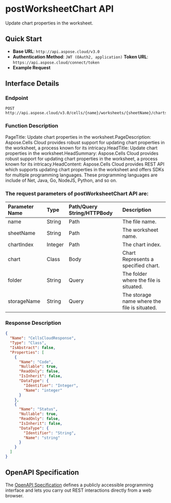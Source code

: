 # **postWorksheetChart API**

Update chart properties in the worksheet. 

## **Quick Start**

- **Base URL**: `http://api.aspose.cloud/v3.0`
- **Authentication Method**: `JWT (OAuth2, application)`  **Token URL**: `https://api.aspose.cloud/connect/token`
- **Example Request** 
<script src="https://gist.github.com/aspose-cells-cloud-gists/8a5b324fdf3e574dbd747c1a1e24b05d.js?file=Example30_PostWorksheetChart.cs"></script>

## **Interface Details**

### **Endpoint** 

```
POST http://api.aspose.cloud/v3.0/cells/{name}/worksheets/{sheetName}/charts/{chartIndex}
```

### **Function Description**
PageTitle: Update chart properties in the worksheet.PageDescription: Aspose.Cells Cloud provides robust support for updating chart properties in the worksheet, a process known for its intricacy.HeadTitle: Update chart properties in the worksheet.HeadSummary: Aspose.Cells Cloud provides robust support for updating chart properties in the worksheet, a process known for its intricacy.HeadContent: Aspose.Cells Cloud provides REST API which supports updating chart properties in the worksheet and offers SDKs for multiple programming languages. These programming languages are include of Net, Java, Go, NodeJS, Python, and so on.

### The request parameters of **postWorksheetChart** API are: 

| Parameter Name | Type | Path/Query String/HTTPBody | Description | 
| :- | :- | :- |:- | 
|name|String|Path|The file name.|
|sheetName|String|Path|The worksheet name.|
|chartIndex|Integer|Path|The chart index.|
|chart|Class|Body|Chart Represents a specified chart.|
|folder|String|Query|The folder where the file is situated.|
|storageName|String|Query|The storage name where the file is situated.|


### **Response Description**
```json
{
  "Name": "CellsCloudResponse",
  "Type": "Class",
  "IsAbstract": false,
  "Properties": [
    {
      "Name": "Code",
      "Nullable": true,
      "ReadOnly": false,
      "IsInherit": false,
      "DataType": {
        "Identifier": "Integer",
        "Name": "integer"
      }
    },
    {
      "Name": "Status",
      "Nullable": true,
      "ReadOnly": false,
      "IsInherit": false,
      "DataType": {
        "Identifier": "String",
        "Name": "string"
      }
    }
  ]
}
```

## OpenAPI Specification

The [OpenAPI Specification](https://reference.aspose.cloud/cells/#/ChartsController/PostWorksheetChart) defines a publicly accessible programming interface and lets you carry out REST interactions directly from a web browser.

